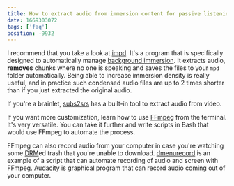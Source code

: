 ```yaml
---
title: How to extract audio from immersion content for passive listening?
date: 1669303072
tags: ['faq']
position: -9932
---
```


I recommend that you take a look at
[impd](https://github.com/Ajatt-Tools/impd).
It's a program that is specifically designed to automatically manage [background immersion](whats-immersion.html).
It extracts audio,
**removes** chunks where no one is speaking
and saves the files to your `mpd` folder automatically.
Being able to increase immersion density is really useful,
and in practice such condensed audio files are up to 2 times shorter
than if you just extracted the original audio.

If you're a brainlet,
[subs2srs](our-immersion-learning-toolset.html#subs2srs) has a built-in tool to extract audio from video.

If you want more customization,
learn how to use
[FFmpeg](https://wiki.archlinux.org/title/FFmpeg)
from the terminal.
It's very versatile.
You can take it further
and write scripts in Bash that would use FFmpeg to automate the process.

FFmpeg can also record audio from your computer
in case you're watching some [DRM](https://drm.info/what-is-drm.en.html)ed trash
that you're unable to download.
[dmenurecord](https://github.com/tatsumoto-ren/dotfiles/blob/main/.local/bin/dmenurecord)
is an example of a script that can automate recording of audio and screen with FFmpeg.
[Audacity](https://archlinux.org/packages/?name=audacity)
is graphical program that can record audio coming out of your computer.
